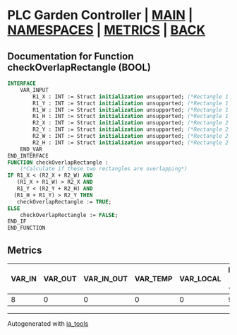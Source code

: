 # PLC Garden Controller | [MAIN] | [NAMESPACES] | [METRICS] | [BACK]  

## Documentation for Function checkOverlapRectangle (BOOL)  

```pascal
INTERFACE
    VAR_INPUT
        R1_X : INT := Struct initialization unsupported; (*Rectangle 1 x position*)
        R1_Y : INT := Struct initialization unsupported; (*Rectangle 1 y position*)
        R1_W : INT := Struct initialization unsupported; (*Rectangle 1 width*)
        R1_H : INT := Struct initialization unsupported; (*Rectangle 1 height*)
        R2_X : INT := Struct initialization unsupported; (*Rectangle 2 x position*)
        R2_Y : INT := Struct initialization unsupported; (*Rectangle 2 y position*)
        R2_W : INT := Struct initialization unsupported; (*Rectangle 2 width*)
        R2_H : INT := Struct initialization unsupported; (*Rectangle 2 height*)
    END_VAR
END_INTERFACE
FUNCTION checkOverlapRectangle :
    (*Calculate if these two rectangles are overlapping*)
IF R1_X < (R2_X + R2_W) AND
   (R1_X + R1_W) > R2_X AND
   R1_Y < (R2_Y + R2_H) AND
  (R1_H + R1_Y) > R2_Y THEN
   checkOverlapRectangle := TRUE;
ELSE
	checkOverlapRectangle := FALSE;
END_IF
END_FUNCTION
```

## Metrics  

| VAR_IN | VAR_OUT | VAR_IN_OUT | VAR_TEMP | VAR_LOCAL | Lines of code | Maintainable size |
| ------ | ------- | ---------- | --------- | -------- | ------------- | ----------------- |
| 8 | 0 | 0 | 0 | 0 | 9 | 25 |  

---
Autogenerated with [ia_tools](https://github.com/tkucic/ia_tools)  

[MAIN]: ../../../../index_st.md
[NAMESPACES]: ../../nsList_st.md
[METRICS]: ../../../metrics_st.md
[BACK]: ../nsMain_st.md
